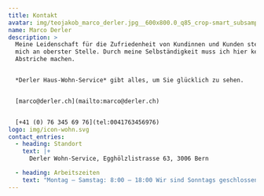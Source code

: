 ```yaml
---
title: Kontakt
avatar: img/teojakob_marco_derler.jpg__600x800.0_q85_crop-smart_subsampling-2_upscale.jpg
name: Marco Derler
description: >
  Meine Leidenschaft für die Zufriedenheit von Kundinnen und Kunden steht für
  mich an oberster Stelle. Durch meine Selbständigkeit muss ich hier keine
  Abstriche machen.


  *Derler Haus-Wohn-Service* gibt alles, um Sie glücklich zu sehen.


  [marco@derler.ch](mailto:marco@derler.ch)


  [+41 (0) 76 345 69 76](tel:0041763456976)
logo: img/icon-wohn.svg
contact_entries:
  - heading: Standort
    text: |+
      Derler Wohn-Service, Egghölzlistrasse 63, 3006 Bern  

  - heading: Arbeitszeiten
    text: "Montag – Samstag: 8:00 – 18:00 Wir sind Sonntags geschlossen"
---
```

